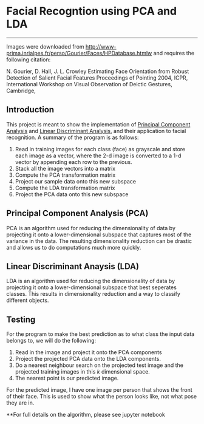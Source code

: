 # Facial Recogntion using PCA and LDA
---
Images were downloaded from http://www-prima.inrialpes.fr/perso/Gourier/Faces/HPDatabase.htmlw and requires the following citation: 

N. Gourier, D. Hall, J. L. Crowley
Estimating Face Orientation from Robust Detection of Salient Facial Features
Proceedings of Pointing 2004, ICPR, International Workshop on Visual Observation of Deictic Gestures, Cambridge,

## Introduction

This project is meant to show the implementation of [Principal Component Analysis](https://en.wikipedia.org/wiki/Principal_component_analysis) and [Linear Discriminant Analysis](https://en.wikipedia.org/wiki/Linear_discriminant_analysis), and their application to facial recognition. A summary of the program is as follows:

1. Read in training images for each class (face) as grayscale and store each image as a vector, where the 2-d image is converted to a 1-d vector by appending each row to the previous. 
2. Stack all the image vectors into a matrix 
3. Compute the PCA transformation matrix
4. Project our sample data onto this new subspace
5. Compute the LDA transformation matrix 
6. Project the PCA data onto this new subspace 

## Principal Component Analysis (PCA)

PCA is an algorithm used for reducing the dimensionality of data by projecting it onto a lower-dimensional subspace that captures most of the variance in the data. The resulting dimensionality reduction can be drastic and allows us to do computations much more quickly.

## Linear Discriminant Anaysis (LDA)

LDA is an algorithm used for reducing the dimensionality of data by projecting it onto a lower-dimensional subspace that best seperates classes. This results in dimensionality reduction and a way to classify different objects.

## Testing
For the program to make the best prediction as to what class the input data belongs to, we will do the following:
1. Read in the image and project it onto the PCA components
2. Project the projected PCA data onto the LDA components.
3. Do a nearest neighbour search on the projected test image and the projected training images in this $k$ dimensional space.
4. The nearest point is our predicted image.

For the predicted image, I have one image per person that shows the front of their face. This is used to show what the person looks like, not what pose they are in.

**For full details on the algorithm, please see jupyter notebook
